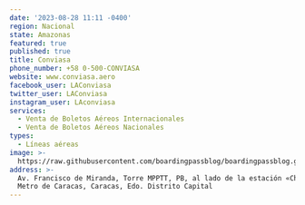 ```yaml
---
date: '2023-08-28 11:11 -0400'
region: Nacional
state: Amazonas
featured: true
published: true
title: Conviasa
phone_number: +58 0-500-CONVIASA
website: www.conviasa.aero
facebook_user: LAConviasa
twitter_user: LAConviasa
instagram_user: LAconviasa
services:
  - Venta de Boletos Aéreos Internacionales
  - Venta de Boletos Aéreos Nacionales
types:
  - Líneas aéreas
image: >-
  https://raw.githubusercontent.com/boardingpassblog/boardingpassblog.github.io/main/assets/images/Conviasa-Logo.jpg
address: >-
  Av. Francisco de Miranda, Torre MPPTT, PB, al lado de la estación «Chacao» del
  Metro de Caracas, Caracas, Edo. Distrito Capital
---
```

